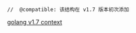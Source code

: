 ```
// 	@compatible: 该结构在 v1.7 版本初次添加
```

[golang v1.7 context](https://github.com/golang/go/tree/go1.7/src/context)
